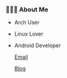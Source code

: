 ### 🦸🏻‍♂️  About Me

- Arch User
- Linux Lover
- Android Developer

   [Email](black1201wk@outlook.com)

   [Blog](https://www.lilkon.cn/)
